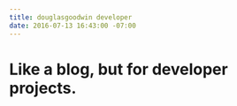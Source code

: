 ```yaml
---
title: douglasgoodwin developer
date: 2016-07-13 16:43:00 -07:00
---
```


# Like a blog, but for developer projects.